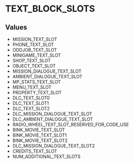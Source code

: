 # TEXT_BLOCK_SLOTS

## Values
* MISSION_TEXT_SLOT
* PHONE_TEXT_SLOT
* ODDJOB_TEXT_SLOT
* MINIGAME_TEXT_SLOT
* SHOP_TEXT_SLOT
* OBJECT_TEXT_SLOT
* MISSION_DIALOGUE_TEXT_SLOT
* AMBIENT_DIALOGUE_TEXT_SLOT
* MP_STATS_TEXT_SLOT
* MENU_TEXT_SLOT
* PROPERTY_TEXT_SLOT
* DLC_TEXT_SLOT0
* DLC_TEXT_SLOT1
* DLC_TEXT_SLOT2
* DLC_MISSION_DIALOGUE_TEXT_SLOT
* DLC_AMBIENT_DIALOGUE_TEXT_SLOT
* RADIO_WHEEL_TEXT_SLOT_RESERVED_FOR_CODE_USE
* BINK_MOVIE_TEXT_SLOT
* BINK_MOVIE_TEXT_SLOT1
* BINK_MOVIE_TEXT_SLOT2
* DLC_MISSION_DIALOGUE_TEXT_SLOT2
* CREDITS_TEXT_SLOT
* NUM_ADDITIONAL_TEXT_SLOTS